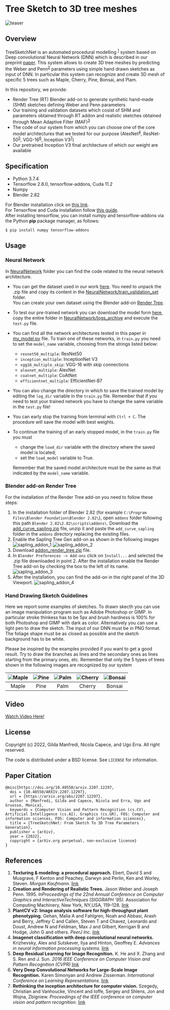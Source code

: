 # Tree Sketch to 3D tree meshes
![teaser](imgs/teaser_efficientnet_2.png)

## Overview
TreeSketchNet is an automated procedural modelling <sup>[1](#References)</sup> system based on Deep convolutional Neural Network (DNN) which is described in our preprint [paper](). 
This system allows to create 3D tree meshes by predicting the Weber and Penn<sup>[2](#References)</sup> parameters using simple hand drawn sketches as input of DNN. In particular this system can recognize and create 3D mesh of specific 5 trees such as Maple, Cherry, Pine, Bonsai, and Plam.

In this repository, we provide: 
* Render Tree (RT) Blender add-on to generate synthetic hand-made (SHM) sketches defining Weber and Penn parameters
* Our training and validation datasets which cosist of SHM and parameters obtained through RT addon and realistic sketches obtained through Mean Adaptive Filter (MAF)<sup>[3](#References)</sup>
* The code of our system from which you can choose one of the core model architectures that we tested for our purpose (AlexNet<sup>[4](#References)</sup>, ResNet-50<sup>[5](#References)</sup>, VGG-16<sup>[6](#References)</sup>, Inception V3<sup>[7](#References)</sup>)
* Our pretrained Inception V3 final architecture of which our weight are available

## Specification
* Python 3.7.4
* Tensorflow 2.8.0, tensorflow-addons, Cuda 11.2
* Numpy
* Blender 2.82

For Blender installation click on [this link](https://download.blender.org/release/Blender2.82/).  
For Tensorflow and Cuda installation follow [this guide](https://www.tensorflow.org/install/pip).  
After installing tensorflow, you can install numpy and tensorflow-addons via the Python **pip** package manager, as follows:
```
$ pip install numpy tensorflow-addons
```

## Usage
### Neural Network
In [NeuralNetwork](NeuralNetwork) folder you can find the code related to the neural network architecture.  
* You can get the dataset used in our work [here](https://zenodo.org/record/5583473/files/division_dataset.zip?download=1). You need to unpack the .zip file and copy its content in the [NeuralNetwork/train_validation_set](NeuralNetwork/train_validation_set) folder.  
You can create your own dataset using the Blender add-on [Render Tree]().
* To test our pre-trained network you can download the model form [here](https://zenodo.org/record/5583473/files/fit.zip?download=1), copy the entire folder in [NeuralNetwork/logs_archive](NeuralNetwork/logs_archive) and execute the `test.py` file.
* You can find all the network architectures tested in this paper in [my_model.py](NeuralNetwork/models/my_model.py) file. To train one of these networks, in `train.py` you need to set the `model_name` variable, choosing from the strings listed below:
  * `resnet50_multiple`: ResNet50
  * `inception_multiple`: InceptionNet V3
  * `vgg16_multiple_skip`: VGG-16 with skip connections
  * `alexnet_multiple`: AlexNet
  * `coatnet_multiple`: CoAtNet
  * `efficientnet_multiple`: EfficientNet-B7
* You can also change the directory in which to save the trained model by editing the `log_dir` variable in the `train.py` file. Remember that if you need to test your trained network you have to change the same variable in the `test.py` file!
* You can early stop the training from terminal with `Ctrl + C`. The procedure will save the model with best weights.
* To continue the training of an early stopped model, in the `train.py` file you must
  * change the `load_dir` variable with the directory where the saved model is located;
  * set the `load_model` variable to True.

  Remember that the saved model architecture must be the same as that indicated by the `model_name` variable.
<inserire indicazioni per il download del dataset e del modello. Inserire indicazioni sulla struttura della cartella di test>
 
### Blender add-on Render Tree
 For the installation of the Render Tree add-on you need to follow these steps:
 1. In the installation folder of Blender 2.82 (for example `C:\Program Files\Blender Foundation\Blender 2.82\`), open `addons` folder following this path `Blender 2.82\2.82\scripts\addons\`. Download the [add_curve_sapling.zip](add_curve_sapling.zip) file, unzip it and paste the `add_curve_sapling` folder in the `addons` directory replacing the existing files.
 2. Enable the Sapling Tree Gen add-on as shown in the following images  
![sapling_addon_1](imgs/sapling_addon_1.png)  ![sapling_addon_2](imgs/sapling_addon_2.png)
 3. Download [addon_render_tree.zip](https://zenodo.org/record/5583473/files/addon_render_tree.zip?download=1) file.
 4. In `Blender Preferences -> Add-ons` click on `Install...` and selected the .zip file downloaded in point 2. After the installation enable the Render Tree add-on by checking the box to the left of its name.  
 ![sapling_addon_3](imgs/sapling_addon_3.png)
 5. After the installation, you can find the add-on in the right panel of the 3D Viewport.
 ![sapling_addon_4](imgs/sapling_addon_4.png)

### Hand Drawing Sketch Guidelines
Here we report some examples of sketches. To drawn skecth you can use an image manipulation program such as Adobe Photoshop or GIMP. In particular stroke thinkess has to be 5px and brush hardness is 100% for both Photoshop and GIMP with dark as color. Alternatively you can use a light pen to draw the sketch. The input of our DNN must be in PNG format. The foliage shape must be as closed as possible and the sketch background has to be white.
 
Please be inspired by the examples provided if you want to get a good result. Try to draw the branches as lines and the secondary ones as lines starting from the primary ones, etc. Remember that only the 5 types of trees shown in the following images are recognized by our system

|![Maple](imgs/maple.png)|![Pine](imgs/pine.png)|![Palm](imgs/palm.png)|![Cherry](imgs/cherry.png)|![Bonsai](imgs/bonsai.png)|
|:-:|:-:|:-:|:-:|:-:|
|Maple|Pine|Palm|Cherry|Bonsai|

## Video
 <a href="https://drive.google.com/file/d/1eLEf-d3Gb_tLWa1vrB57gTjHDbchyuio/view?usp=sharing">Watch Video Here!</a>

## License
Copyright (c) 2022, Gilda Manfredi, Nicola Capece, and Ugo Erra. 
All right reserved.
 
The code is distributed under a BSD license. See `LICENSE` for information.

## Paper Citation
```
@misc{https://doi.org/10.48550/arxiv.2207.12297,
  doi = {10.48550/ARXIV.2207.12297},
  url = {https://arxiv.org/abs/2207.12297},
  author = {Manfredi, Gilda and Capece, Nicola and Erra, Ugo and Gruosso, Monica},
  keywords = {Computer Vision and Pattern Recognition (cs.CV), Artificial Intelligence (cs.AI), Graphics (cs.GR), FOS: Computer and information sciences, FOS: Computer and information sciences},
  title = {TreeSketchNet: From Sketch To 3D Tree Parameters Generation},
  publisher = {arXiv},
  year = {2022},
  copyright = {arXiv.org perpetual, non-exclusive license}
}
```
 
## References
1. __Texturing & modeling: a procedural approach.__ Ebert, David S and Musgrave, F Kenton and Peachey, Darwyn and Perlin, Ken and Worley, Steven. *Morgan Kaufmann.* [link](https://www.sciencedirect.com/book/9781558608481/texturing-and-modeling)
2. __Creation and Rendering of Realistic Trees.__ 
   Jason Weber and Joseph Penn. 1995. *InProceedings of the 22nd Annual Conference on Computer Graphics and InteractiveTechniques (SIGGRAPH ’95).* Association for Computing
   Machinery, New York, NY,USA, 119–128. [link](https://doi.org/10.1145/218380.218427)
3. __PlantCV v2: Image analysis software for high-throughput plant phenotyping.__ 
   Gehan, Malia A and Fahlgren, Noah and Abbasi, Arash and Berry, Jeffrey C and Callen, Steven T and Chavez, Leonardo and Doust, Andrew N and Feldman, Max J and Gilbert, 
   Kerrigan B and Hodge, John G and others. *PeerJ Inc.* [link](https://doi.org/10.7717/peerj.4088)
4. __Imagenet classification with deep convolutional neural networks.__ Krizhevsky, Alex and Sutskever, Ilya and Hinton, Geoffrey E. *Advances in neural information processing 
   systems.* [link](https://doi.org/10.1145/3065386)
5. __Deep Residual Learning for Image Recognition.__ K. He and X. Zhang and S. Ren and J. Sun. *2016 IEEE Conference on Computer Vision and Pattern Recognition (CVPR)* [link](https://doi.org/10.1109/CVPR.2016.90)
6. __Very Deep Convolutional Networks for Large-Scale Image Recognition.__ Karen Simonyan and Andrew Zisserman. *International Conference on Learning Representations.* [link](https://doi.org/10.1109/ACPR.2015.7486599)
7. __Rethinking the inception architecture for computer vision.__ Szegedy, Christian and Vanhoucke, Vincent and Ioffe, Sergey and Shlens, Jon and Wojna, Zbigniew. *Proceedings 
   of the IEEE conference on computer vision and pattern recognition.* [link](https://doi.org/10.1109/CVPR.2016.308) 
